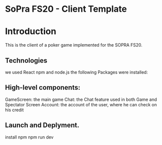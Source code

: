 # SoPra FS20 - Client Template

# Introduction

This is the client of a poker game implemented for the SOPRA FS20.

## Technologies

we used React npm and node.js
the following Packages were installed: 


## High-level components: 

GameScreen: the main game
Chat: the Chat feature used in both Game and Spectator Screen
Account: the account of the user, where he can check on his credit


## Launch and Deplyment.
install npm
npm run dev
